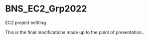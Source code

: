 # BNS_EC2_Grp2022
EC2 project editting


This is the final modifications made up to the point of presentation..
